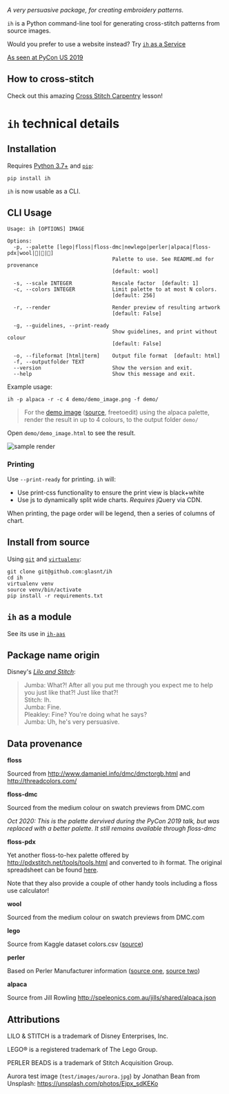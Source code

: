 *A very persuasive package, for creating embroidery patterns.*

`ih` is a Python command-line tool for generating cross-stitch patterns from source images. 

Would you prefer to use a website instead? Try [`ih` as a Service](https://github.com/glasnt/ih-aas)

[As seen at PyCon US 2019](https://us.pycon.org/2019/schedule/presentation/229/)

## How to cross-stitch

Check out this amazing [Cross Stitch Carpentry](https://sgibson91.github.io/cross-stitch-carpentry/index.html) lesson!

# `ih` technical details  

## Installation

Requires [Python 3.7+](https://www.python.org/downloads/) and [`pip`](https://pip.pypa.io/en/stable/installing/):

```
pip install ih
```

`ih` is now usable as a CLI. 

## CLI Usage

[//]: <> (START_USAGE)
```
Usage: ih [OPTIONS] IMAGE

Options:
  -p, --palette [lego|floss|floss-dmc|newlego|perler|alpaca|floss-pdx|wool|🧵|🧶|🦙]
                                  Palette to use. See README.md for provenance
                                  [default: wool]

  -s, --scale INTEGER             Rescale factor  [default: 1]
  -c, --colors INTEGER            Limit palette to at most N colors.
                                  [default: 256]

  -r, --render                    Render preview of resulting artwork
                                  [default: False]

  -g, --guidelines, --print-ready
                                  Show guidelines, and print without colour
                                  [default: False]

  -o, --fileformat [html|term]    Output file format  [default: html]
  -f, --outputfolder TEXT
  --version                       Show the version and exit.
  --help                          Show this message and exit.

```
[//]: <> (END_USAGE)

Example usage:  

```
ih -p alpaca -r -c 4 demo/demo_image.png -f demo/
```

> For the [demo image](demo/demo_image.png) ([source](https://picsart.com/i/sticker-pixel-pixelart-pixelated-pixels-llama-rainbow-bow-268615356021211), freetoedit) 
> using the alpaca palette, 
> render the result in up to 4 colours,
> to the output folder `demo/`

Open `demo/demo_image.html` to see the result. 

![sample render](demo/demo_render.png)


### Printing

Use `--print-ready` for printing. `ih` will: 
 
 * Use print-css functionality to ensure the print view is black+white
 * Use js to dynamically split wide charts. *Requires* jQuery via CDN. 

When printing, the page order will be legend, then a series of columns of chart.
 
## Install from source

Using [`git`](https://git-scm.com/book/en/v2/Getting-Started-Installing-Git) and [`virtualenv`](https://virtualenv.pypa.io/en/latest/installation/):

```
git clone git@github.com:glasnt/ih
cd ih
virtualenv venv
source venv/bin/activate
pip install -r requirements.txt
```

## `ih` as a module

See its use in [`ih-aas`](https://github.com/glasnt/ih-aas/blob/master/app.py)

## Package name origin

Disney's [_Lilo and Stitch_](https://www.youtube.com/watch?v=ItYmxezZ7QA): 

> Jumba: What?! After all you put me through you expect me to help you just like that?! Just like that?!<br>
> Stitch: Ih.<br>
> Jumba: Fine.<br>
> Pleakley: Fine? You're doing what he says?<br>
> Jumba: Uh, he's very persuasive.

## Data provenance


**floss** 

Sourced from http://www.damaniel.info/dmc/dmctorgb.html and http://threadcolors.com/

**floss-dmc**

Sourced from the medium colour on swatch previews from DMC.com

*Oct 2020: This is the palette dervived during the PyCon 2019 talk, but was replaced with a better palette. It still remains available through floss-dmc*

**floss-pdx**

Yet another floss-to-hex palette offered by http://pdxstitch.net/tools/tools.html
and converted to ih format. The original spreadsheet can be found
[here](https://docs.google.com/spreadsheets/u/1/d/14PuY3CbQZcYOYtuMn7446TUBh4h4M5wlI0yx1GWG1XY/preview?usp=sharing#gid=0).

Note that they also provide a couple of other handy tools including a floss use
calculator!

**wool**

Sourced from the medium colour on swatch previews from DMC.com

**lego**

Source from Kaggle dataset colors.csv ([source](https://www.kaggle.com/rtatman/lego-database))

**perler**

Based on Perler Manufacturer information ([source one](https://www.reddit.com/r/beadsprites/comments/291495/bead_list_with_rgb_values/), [source two](https://docs.google.com/spreadsheets/d/1f988o68HDvk335xXllJD16vxLBuRcmm3vg6U9lVaYpA/edit#gid=0))

**alpaca**

Source from Jill Rowling http://speleonics.com.au/jills/shared/alpaca.json


## Attributions

LILO & STITCH is a trademark of Disney Enterprises, Inc.

LEGO® is a registered trademark of The Lego Group. 

PERLER BEADS is a trademark of Stitch Acquisition Group. 

Aurora test image (`test/images/aurora.jpg`) by Jonathan Bean from Unsplash: https://unsplash.com/photos/Ejpx_sdKEKo
